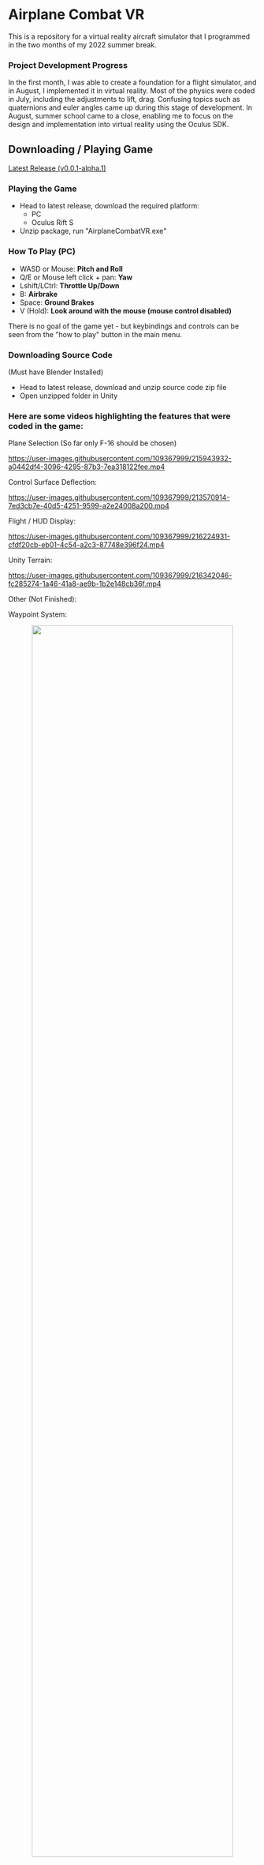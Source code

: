 # Airplane Combat VR
This is a repository for a virtual reality aircraft simulator that I programmed in the two months of my 2022 summer break.

### Project Development Progress
In the first month, I was able to create a foundation for a flight simulator, and in August, I implemented it in virtual reality. Most of the physics were coded in July, including the adjustments to lift, drag. Confusing topics such as quaternions and euler angles came up during this stage of development. In August, summer school came to a close, enabling me to focus on the design and implementation into virtual reality using the Oculus SDK.

## Downloading / Playing Game
[Latest Release (v0.0.1-alpha.1)](https://github.com/tommyzhng/AirplaneCombatVR/releases/tag/v0.0.1-alpha.1)

### Playing the Game
- Head to latest release, download the required platform:
  - PC
  - Oculus Rift S
- Unzip package, run "AirplaneCombatVR.exe"

### How To Play (PC)
- WASD or Mouse: **Pitch and Roll**
- Q/E or Mouse left click + pan: **Yaw**
- Lshift/LCtrl: **Throttle Up/Down**
- B: **Airbrake**
- Space: **Ground Brakes**
- V (Hold): **Look around with the mouse (mouse control disabled)**

There is no goal of the game yet - but keybindings and controls can be seen from the "how to play" button in the main menu.

### Downloading Source Code 
(Must have Blender Installed)
- Head to latest release, download and unzip source code zip file
- Open unzipped folder in Unity

### Here are some videos highlighting the features that were coded in the game:

Plane Selection (So far only F-16 should be chosen)

https://user-images.githubusercontent.com/109367999/215943932-a0442df4-3096-4295-87b3-7ea318122fee.mp4

Control Surface Deflection:

https://user-images.githubusercontent.com/109367999/213570914-7ed3cb7e-40d5-4251-9599-a2e24008a200.mp4

Flight / HUD Display:

https://user-images.githubusercontent.com/109367999/216224931-cfdf20cb-eb01-4c54-a2c3-87748e396f24.mp4

Unity Terrain:

https://user-images.githubusercontent.com/109367999/216342046-fc285274-1a46-41a8-ae9b-1b2e148cb36f.mp4

Other (Not Finished):

Waypoint System:
<p align="center">
  <img height=80% width=90% src="https://github.com/tommyzhng/AirplaneCombatVR/blob/master/Assets/Other/waypointsystem.gif">
</p>
